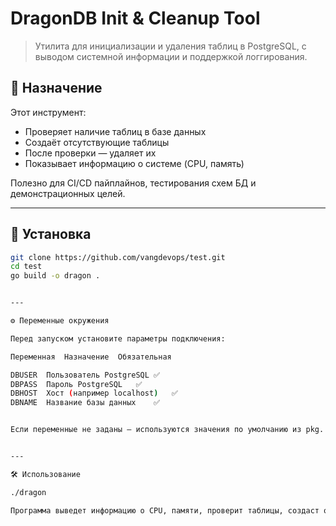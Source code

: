 # DragonDB Init & Cleanup Tool

> Утилита для инициализации и удаления таблиц в PostgreSQL, с выводом системной информации и поддержкой логгирования.

## 🧩 Назначение

Этот инструмент:
- Проверяет наличие таблиц в базе данных
- Создаёт отсутствующие таблицы
- После проверки — удаляет их
- Показывает информацию о системе (CPU, память)

Полезно для CI/CD пайплайнов, тестирования схем БД и демонстрационных целей.

---

## 🚀 Установка

```bash
git clone https://github.com/vangdevops/test.git
cd test
go build -o dragon .


---

⚙️ Переменные окружения

Перед запуском установите параметры подключения:

Переменная	Назначение	Обязательная

DBUSER	Пользователь PostgreSQL	✅
DBPASS	Пароль PostgreSQL	✅
DBHOST	Хост (например localhost)	✅
DBNAME	Название базы данных	✅


Если переменные не заданы — используются значения по умолчанию из pkg.


---

🛠 Использование

./dragon

Программа выведет информацию о CPU, памяти, проверит таблицы, создаст отсутствующие, затем удалит все.
